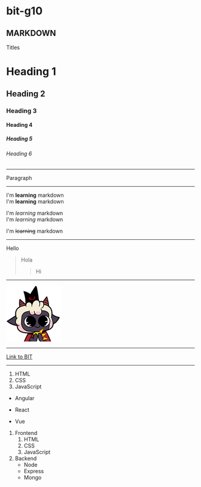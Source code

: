 # bit-g10
## MARKDOWN
Titles
# Heading 1
## Heading 2
### Heading 3
#### Heading 4
##### Heading 5
###### Heading 6
---

Paragraph

---
I'm **learning** markdown  
I'm __learning__ markdown

I'm *learning* markdown  
I'm _learning_ markdown

I'm ~~learning~~ markdown

---

Hello
> Hola
>> Hi
---

![logo](logo.png)

---

[Link to BIT](https://bitinstitute.co/)

---

1. HTML
2. CSS
3. JavaScript

* Angular
- React
+ Vue

1. Frontend
    1. HTML
    2. CSS
    3. JavaScript
2. Backend
    - Node
    - Express
    - Mongo
